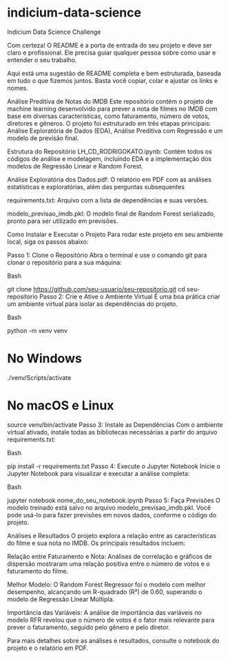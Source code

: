 # indicium-data-science
Indicium Data Science Challenge

Com certeza! O README é a porta de entrada do seu projeto e deve ser claro e profissional. Ele precisa guiar qualquer pessoa sobre como usar e entender o seu trabalho.

Aqui está uma sugestão de README completa e bem estruturada, baseada em tudo o que fizemos juntos. Basta você copiar, colar e ajustar os links e nomes.

Análise Preditiva de Notas do IMDB
Este repositório contém o projeto de machine learning desenvolvido para prever a nota de filmes no IMDB com base em diversas características, como faturamento, número de votos, diretores e gêneros. O projeto foi estruturado em três etapas principais: Análise Exploratória de Dados (EDA), Análise Preditiva com Regressão e um modelo de previsão final.

Estrutura do Repositório
LH_CD_RODRIGOKATO.ipynb: Contém todos os códigos de análise e modelagem, incluindo EDA e a implementação dos modelos de Regressão Linear e Random Forest.

Análise Exploratória dos Dados.pdf: O relatório em PDF com as análises estatísticas e exploratórias, além das perguntas subsequentes

requirements.txt: Arquivo com a lista de dependências e suas versões.

modelo_previsao_imdb.pkl: O modelo final de Random Forest serializado, pronto para ser utilizado em previsões.

Como Instalar e Executar o Projeto
Para rodar este projeto em seu ambiente local, siga os passos abaixo:

Passo 1: Clone o Repositório
Abra o terminal e use o comando git para clonar o repositório para a sua máquina:

Bash

git clone https://github.com/seu-usuario/seu-repositorio.git
cd seu-repositorio
Passo 2: Crie e Ative o Ambiente Virtual
É uma boa prática criar um ambiente virtual para isolar as dependências do projeto.

Bash

python -m venv venv
# No Windows
./venv/Scripts/activate
# No macOS e Linux
source venv/bin/activate
Passo 3: Instale as Dependências
Com o ambiente virtual ativado, instale todas as bibliotecas necessárias a partir do arquivo requirements.txt:

Bash

pip install -r requirements.txt
Passo 4: Execute o Jupyter Notebook
Inicie o Jupyter Notebook para visualizar e executar a análise completa:

Bash

jupyter notebook nome_do_seu_notebook.ipynb
Passo 5: Faça Previsões
O modelo treinado está salvo no arquivo modelo_previsao_imdb.pkl. Você pode usá-lo para fazer previsões em novos dados, conforme o código do projeto.

Análises e Resultados
O projeto explora a relação entre as características do filme e sua nota no IMDB. Os principais resultados incluem:

Relação entre Faturamento e Nota: Análises de correlação e gráficos de dispersão mostraram uma relação positiva entre o número de votos e o faturamento do filme.

Melhor Modelo: O Random Forest Regressor foi o modelo com melhor desempenho, alcançando um R-quadrado (R²) de 0.60, superando o modelo de Regressão Linear Múltipla.

Importância das Variáveis: A análise de importância das variáveis no modelo RFR revelou que o número de votos é o fator mais relevante para prever o faturamento, seguido pelo gênero e pelo diretor.

Para mais detalhes sobre as análises e resultados, consulte o notebook do projeto e o relatório em PDF.
